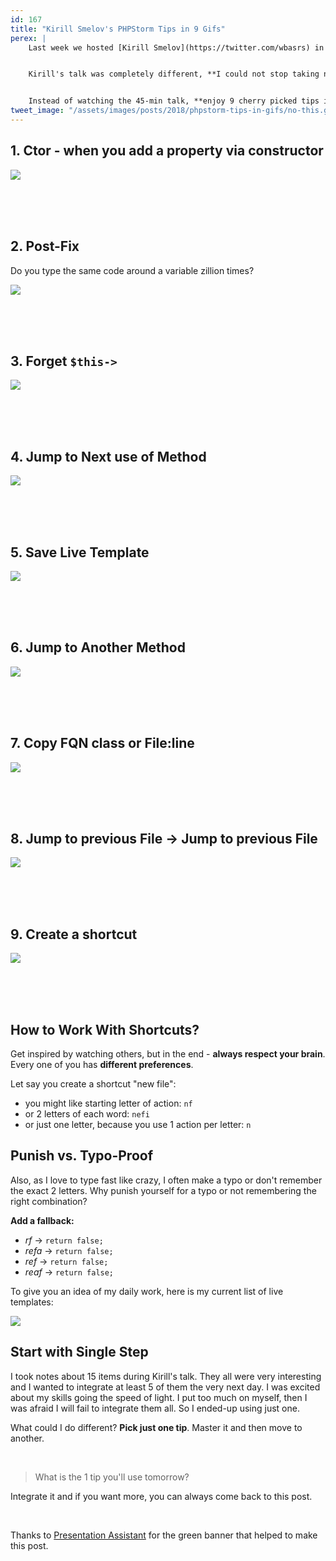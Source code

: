 ```yaml
---
id: 167
title: "Kirill Smelov's PHPStorm Tips in 9 Gifs"
perex: |
    Last week we hosted [Kirill Smelov](https://twitter.com/wbasrs) in Friends of PHP meetup in Prague. Usually, I know most of tricks people show in PHPStorm talks or they pick too complicated cases - like SSH to Docker via PHPStorm GUI.


    Kirill's talk was completely different, **I could not stop taking notes** about simple yet less known features of PHPStorm.


    Instead of watching the 45-min talk, **enjoy 9 cherry picked tips in 4,5-min gifs**. I've dropped a few of my own daily habits. Enjoy!
tweet_image: "/assets/images/posts/2018/phpstorm-tips-in-gifs/no-this.gif"
---
```


## 1. Ctor - when you add a property via constructor

<img src="/assets/images/posts/2018/phpstorm-tips-in-gifs/ctor.gif" class="img-thumbnail">

<br><br><br>

## 2. Post-Fix

Do you type the same code around a variable zillion times?

<img src="/assets/images/posts/2018/phpstorm-tips-in-gifs/postfix.gif" class="img-thumbnail">

<br><br><br>

## 3. Forget `$this->`

<img src="/assets/images/posts/2018/phpstorm-tips-in-gifs/no-this.gif" class="img-thumbnail">

<br><br><br>

## 4. Jump to Next use of Method

<img src="/assets/images/posts/2018/phpstorm-tips-in-gifs/jump-to-method.gif" class="img-thumbnail">

<br><br><br>

## 5. Save Live Template

<img src="/assets/images/posts/2018/phpstorm-tips-in-gifs/live-template.gif" class="img-thumbnail">

<br><br><br>

## 6. Jump to Another Method

<img src="/assets/images/posts/2018/phpstorm-tips-in-gifs/method-jump.gif" class="img-thumbnail">

<br><br><br>

## 7. Copy FQN class or File:line

<img src="/assets/images/posts/2018/phpstorm-tips-in-gifs/copy-reference.gif" class="img-thumbnail">

<br><br><br>

## 8. Jump to previous File → Jump to previous File

<img src="/assets/images/posts/2018/phpstorm-tips-in-gifs/recent-files.gif" class="img-thumbnail">

<br><br><br>

## 9. Create a shortcut

<img src="/assets/images/posts/2018/phpstorm-tips-in-gifs/create-shortcut.gif" class="img-thumbnail">

<br><br><br>

## How to Work With Shortcuts?

Get inspired by watching others, but in the end - **always respect your brain**. Every one of you has **different preferences**.

Let say you create a shortcut "new file":

 - you might like starting letter of action: `nf`
 - or 2 letters of each word: `nefi`
 - or just one letter, because you use 1 action per letter: `n`

## Punish vs. Typo-Proof

Also, as I love to type fast like crazy, I often make a typo or don't remember the exact 2 letters. Why punish yourself for a typo or not remembering the right combination?

**Add a fallback:**

- *rf* → `return false;`
- *refa* → `return false;`
- *ref* → `return false;`
- *reaf* → `return false;`

To give you an idea of my daily work, here is my current list of live templates:

<img src="/assets/images/posts/2018/phpstorm-tips-in-gifs/my-live-templates.gif" class="img-thumbnail">


## Start with Single Step

I took notes about 15 items during Kirill's talk. They all were very interesting and I wanted to integrate at least 5 of them the very next day. I was excited about my skills going the speed of light. I put too much on myself, then I was afraid I will fail to integrate them all. So I ended-up using just one.

What could I do different? **Pick just one tip**. Master it and then move to another.

<br>

<blockquote class="blockquote text-center">
    What is the 1 tip you'll use tomorrow?
</blockquote>

Integrate it and if you want more, you can always come back to this post.

<br>

Thanks to [Presentation Assistant](https://plugins.jetbrains.com/plugin/7345-presentation-assistant) for the green banner that helped to make this post.
